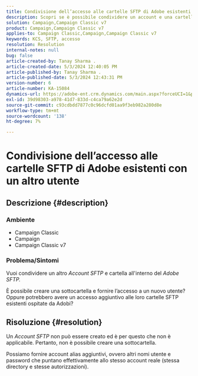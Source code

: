 ```yaml
---
title: Condivisione dell’accesso alle cartelle SFTP di Adobe esistenti con un altro utente
description: Scopri se è possibile condividere un account e una cartella SFTP diversi nell’SFTP di Adobe.
solution: Campaign,Campaign Classic v7
product: Campaign,Campaign Classic v7
applies-to: Campaign Classic,Campaign,Campaign Classic v7
keywords: KCS, SFTP, accesso
resolution: Resolution
internal-notes: null
bug: false
article-created-by: Tanay Sharma .
article-created-date: 5/3/2024 12:40:05 PM
article-published-by: Tanay Sharma .
article-published-date: 5/3/2024 12:43:31 PM
version-number: 6
article-number: KA-15084
dynamics-url: https://adobe-ent.crm.dynamics.com/main.aspx?forceUCI=1&pagetype=entityrecord&etn=knowledgearticle&id=8e86db3d-4a09-ef11-9f8a-6045bd026dc7
exl-id: 39d98303-a978-41d7-833d-c4ca79a62e2d
source-git-commit: c93cdbdd7877c0c96dcfd01aa9f3eb982a280d8e
workflow-type: tm+mt
source-wordcount: '138'
ht-degree: 7%

---
```


# Condivisione dell’accesso alle cartelle SFTP di Adobe esistenti con un altro utente

## Descrizione {#description}


### <b>Ambiente</b>

- Campaign Classic
- Campaign
- Campaign Classic v7


### <b>Problema/Sintomi</b>

Vuoi condividere un altro *Account SFTP* e cartella all&#39;interno del *Adobe SFTP.*

È possibile creare una sottocartella e fornire l’accesso a un nuovo utente? Oppure potrebbero avere un accesso aggiuntivo alle loro cartelle SFTP esistenti ospitate da Adobi?


## Risoluzione {#resolution}


Un *Account SFTP* non può essere creato ed è per questo che non è applicabile. Pertanto, non è possibile creare una sottocartella.

Possiamo fornire account alias aggiuntivi, ovvero altri nomi utente e password che puntano effettivamente allo stesso account reale (stessa directory e stesse autorizzazioni).
